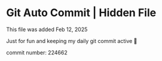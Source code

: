 # Git Auto Commit | Hidden File

This file was added Feb 12, 2025

Just for fun and keeping my daily git commit active 🤪

commit number: 224662
